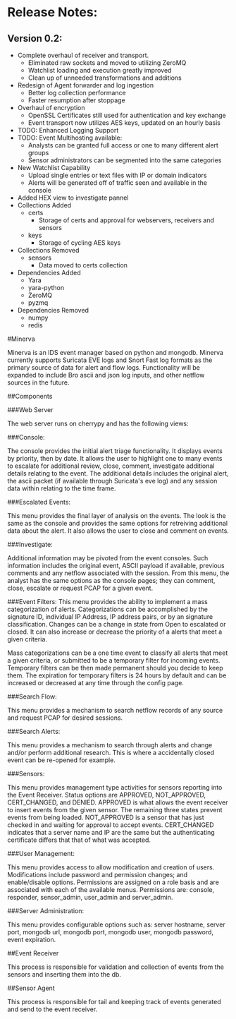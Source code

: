 # Release Notes:

## Version 0.2:
* Complete overhaul of receiver and transport.  
    * Eliminated raw sockets and moved to utilizing ZeroMQ
    * Watchlist loading and execution greatly improved
    * Clean up of unneeded transformations and additions
* Redesign of Agent forwarder and log ingestion
    * Better log collection performance
    * Faster resumption after stoppage
* Overhaul of encryption
    * OpenSSL Certificates still used for authentication and key exchange
    * Event transport now utilizes AES keys, updated on an hourly basis
* TODO: Enhanced Logging Support
* TODO: Event Multihosting available:
    * Analysts can be granted full access or one to many different alert groups
    * Sensor administrators can be segmented into the same categories
* New Watchlist Capability
    * Upload single entries or text files with IP or domain indicators
    * Alerts will be generated off of traffic seen and available in the console
* Added HEX view to investigate pannel
* Collections Added
    * certs
        * Storage of certs and approval for webservers, receivers and sensors
    * keys
        * Storage of cycling AES keys
* Collections Removed
    * sensors
        * Data moved to certs collection
* Dependencies Added
    * Yara
    * yara-python
    * ZeroMQ
    * pyzmq
* Dependencies Removed
    * numpy
    * redis

#Minerva

Minerva is an IDS event manager based on python and mongodb. Minerva currently supports Suricata EVE logs and Snort Fast log formats as the primary source of data for alert and flow logs. Functionality will be expanded to include Bro ascii and json log inputs, and other netflow sources in the future.

##Components

###Web Server

The web server runs on cherrypy and has the following views:

###Console:

The console provides the initial alert triage functionality. It displays events by priority, then by date. It allows the user to highlight one to many events to escalate for additional review, close, comment, investigate additional details relating to the event. The additional details includes the original alert, the ascii packet (if available through Suricata's eve log) and any session data within relating to the time frame.



###Escalated Events:

This menu provides the final layer of analysis on the events. The look is the same as the console and provides the same options for retreiving additional data about the alert. It also allows the user to close and comment on events.



###Investigate:

Additional information may be pivoted from the event consoles.  Such information includes the original event, ASCII payload if available, previous comments and any netflow associated with the session.  From this menu, the analyst has the same options as the console pages; they can comment, close, escalate or request PCAP for a given event.



###Event Filters:
This menu provides the ability to implement a mass categorization of alerts.  Categorizations can be accomplished by the signature ID, individual IP Address, IP address pairs, or by an signature classification.  Changes can be a change in state from Open to escalated or closed.  It can also increase or decrease the priority of a alerts that meet a given criteria.

Mass categorizations can be a one time event to classify all alerts that meet a given criteria, or submitted to be a temporary filter for incoming events.  Temporary filters can be then made permanent should you decide to keep them.  The expiration for temporary filters is 24 hours by default and can be increased or decreased at any time through the config page.


###Search Flow:

This menu provides a mechanism to search netflow records of any source and request PCAP for desired sessions.



###Search Alerts:

This menu provides a mechanism to search through alerts and change and/or perform additional research.  This is where a accidentally closed event can be re-opened for example.



###Sensors:

This menu provides management type activities for sensors reporting into the Event Receiver. Status options are APPROVED, NOT_APPROVED, CERT_CHANGED, and DENIED. APPROVED is what allows the event receiver to insert events from the given sensor. The remaining three states prevent events from being loaded. NOT_APPROVED is a sensor that has just checked in and waiting for approval to accept events. CERT_CHANGED indicates that a server name and IP are the same but the authenticating certificate differs that that of what was accepted.

 

###User Management:

This menu provides access to allow modification and creation of users. Modifications include password and permission changes; and enable/disable options. Permissions are assigned on a role basis and are associated with each of the available menus. Permissions are: console, responder, sensor_admin, user_admin and server_admin.



###Server Administration:

This menu provides configurable options such as: server hostname, server port, mongodb url, mongodb port, mongodb user, mongodb password, event expiration.



##Event Receiver

This process is responsible for validation and collection of events from the sensors and inserting them into the db.

##Sensor Agent

This process is responsible for tail and keeping track of events generated and send to the event receiver.
